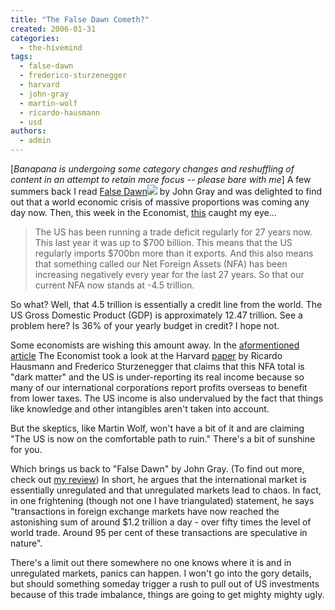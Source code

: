 ```yaml
---
title: "The False Dawn Cometh?"
created: 2006-01-31
categories: 
  - the-hivemind
tags: 
  - false-dawn
  - frederico-sturzenegger
  - harvard
  - john-gray
  - martin-wolf
  - ricardo-hausmann
  - usd
authors: 
  - admin
---
```


\[_Banapana is undergoing some category changes and reshuffling of content in an attempt to retain more focus -- please bare with me_\] A few summers back I read [False Dawn](http://www.amazon.com/exec/obidos/redirect?link_code=ur2&tag=wwwrussellwar-20&camp=1789&creative=9325&path=http%3A%2F%2Fwww.amazon.com%2Fgp%2Fproduct%2F1565845927%2Fqid%3D1138744175)![](http://www.assoc-amazon.com/e/ir?t=wwwrussellwar-20&l=ur2&o=1) by John Gray and was delighted to find out that a world economic crisis of massive proportions was coming any day now. Then, this week in the Economist, [this](http://www.economist.com/displaystory.cfm?story_id=E1_VQDRTNJ) caught my eye... 

> The US has been running a trade deficit regularly for 27 years now. This last year it was up to $700 billion. This means that the US regularly imports $700bn more than it exports. And this also means that something called our Net Foreign Assets (NFA) has been increasing negatively every year for the last 27 years. So that our current NFA now stands at -4.5 trillion.

So what? Well, that 4.5 trillion is essentially a credit line from the world. The US Gross Domestic Product (GDP) is approximately 12.47 trillion. See a problem here? Is 36% of your yearly budget in credit? I hope not.

Some economists are wishing this amount away. In the [aformentioned article](http://www.economist.com/displaystory.cfm?story_id=E1_VQDRTNJ) The Economist took a look at the Harvard [paper](http://www.cid.harvard.edu/cidwp/124.htm) by Ricardo Hausmann and Frederico Sturzenegger that claims that this NFA total is "dark matter" and the US is under-reporting its real income because so many of our international corporations report profits overseas to benefit from lower taxes. The US income is also undervalued by the fact that things like knowledge and other intangibles aren't taken into account.

But the skeptics, like Martin Wolf, won't have a bit of it and are claiming "The US is now on the comfortable path to ruin." There's a bit of sunshine for you.

Which brings us back to "False Dawn" by John Gray. (To find out more, check out [my review](http://banapana.troped.com/archives/2005/04/false_dawn_by_j.html)) In short, he argues that the international market is essentially unregulated and that unregulated markets lead to chaos. In fact, in one frightening (though not one I have triangulated) statement, he says "transactions in foreign exchange markets have now reached the astonishing sum of around $1.2 trillion a day - over fifty times the level of world trade. Around 95 per cent of these transactions are speculative in nature".

There's a limit out there somewhere no one knows where it is and in unregulated markets, panics can happen. I won't go into the gory details, but should something someday trigger a rush to pull out of US investments because of this trade imbalance, things are going to get mighty mighty ugly.
